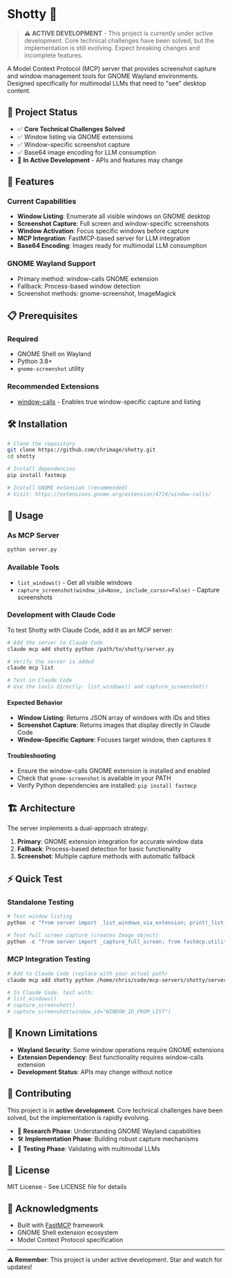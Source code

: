 # Shotty 📸

> **⚠️ ACTIVE DEVELOPMENT** - This project is currently under active development. Core technical challenges have been solved, but the implementation is still evolving. Expect breaking changes and incomplete features.

A Model Context Protocol (MCP) server that provides screenshot capture and window management tools for GNOME Wayland environments. Designed specifically for multimodal LLMs that need to "see" desktop content.

## 🎯 Project Status

- ✅ **Core Technical Challenges Solved**
- ✅ Window listing via GNOME extensions
- ✅ Window-specific screenshot capture
- ✅ Base64 image encoding for LLM consumption
- 🚧 **In Active Development** - APIs and features may change

## 🚀 Features

### Current Capabilities
- **Window Listing**: Enumerate all visible windows on GNOME desktop
- **Screenshot Capture**: Full screen and window-specific screenshots
- **Window Activation**: Focus specific windows before capture
- **MCP Integration**: FastMCP-based server for LLM integration
- **Base64 Encoding**: Images ready for multimodal LLM consumption

### GNOME Wayland Support
- Primary method: window-calls GNOME extension
- Fallback: Process-based window detection
- Screenshot methods: gnome-screenshot, ImageMagick

## 📋 Prerequisites

### Required
- GNOME Shell on Wayland
- Python 3.8+
- `gnome-screenshot` utility

### Recommended Extensions
- [window-calls](https://extensions.gnome.org/extension/4724/window-calls/) - Enables true window-specific capture and listing

## 🛠️ Installation

```bash
# Clone the repository
git clone https://github.com/chrimage/shotty.git
cd shotty

# Install dependencies
pip install fastmcp

# Install GNOME extension (recommended)
# Visit: https://extensions.gnome.org/extension/4724/window-calls/
```

## 🔧 Usage

### As MCP Server
```bash
python server.py
```

### Available Tools
- `list_windows()` - Get all visible windows
- `capture_screenshot(window_id=None, include_cursor=False)` - Capture screenshots

### Development with Claude Code

To test Shotty with Claude Code, add it as an MCP server:

```bash
# Add the server to Claude Code
claude mcp add shotty python /path/to/shotty/server.py

# Verify the server is added
claude mcp list

# Test in Claude Code
# Use the tools directly: list_windows() and capture_screenshot()
```

#### Expected Behavior
- **Window Listing**: Returns JSON array of windows with IDs and titles
- **Screenshot Capture**: Returns images that display directly in Claude Code
- **Window-Specific Capture**: Focuses target window, then captures it

#### Troubleshooting
- Ensure the window-calls GNOME extension is installed and enabled
- Check that `gnome-screenshot` is available in your PATH
- Verify Python dependencies are installed: `pip install fastmcp`

## 🏗️ Architecture

The server implements a dual-approach strategy:

1. **Primary**: GNOME extension integration for accurate window data
2. **Fallback**: Process-based detection for basic functionality
3. **Screenshot**: Multiple capture methods with automatic fallback

## ⚡ Quick Test

### Standalone Testing
```python
# Test window listing
python -c "from server import _list_windows_via_extension; print(_list_windows_via_extension())"

# Test full screen capture (creates Image object)
python -c "from server import _capture_full_screen; from fastmcp.utilities.types import Image; import base64; data=_capture_full_screen(); img=Image(data=base64.b64decode(data), format='image/png'); print(f'Created {len(img.data)} byte image')"
```

### MCP Integration Testing
```bash
# Add to Claude Code (replace with your actual path)
claude mcp add shotty python /home/chris/code/mcp-servers/shotty/server.py

# In Claude Code, test with:
# list_windows()
# capture_screenshot()
# capture_screenshot(window_id="WINDOW_ID_FROM_LIST")
```

## 🐛 Known Limitations

- **Wayland Security**: Some window operations require GNOME extensions
- **Extension Dependency**: Best functionality requires window-calls extension
- **Development Status**: APIs may change without notice

## 🤝 Contributing

This project is in **active development**. Core technical challenges have been solved, but the implementation is rapidly evolving.

- 🔬 **Research Phase**: Understanding GNOME Wayland capabilities
- 🛠️ **Implementation Phase**: Building robust capture mechanisms  
- 🧪 **Testing Phase**: Validating with multimodal LLMs

## 📄 License

MIT License - See LICENSE file for details

## 🙏 Acknowledgments

- Built with [FastMCP](https://gofastmcp.com) framework
- GNOME Shell extension ecosystem
- Model Context Protocol specification

---

**⚠️ Remember**: This project is under active development. Star and watch for updates!